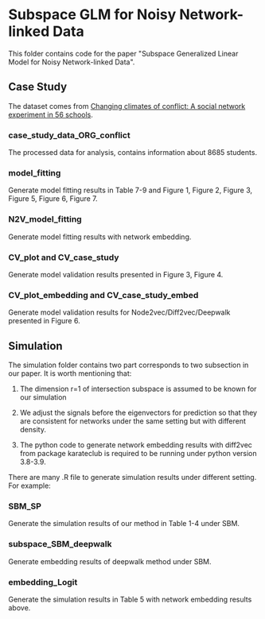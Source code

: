 # Subspace GLM for Noisy Network-linked Data

This folder contains code for the paper "Subspace Generalized Linear Model for Noisy Network-linked Data".

## Case Study
The dataset comes from [Changing climates of conflict: A social network experiment in 56 schools](https://www.pnas.org/doi/10.1073/pnas.1514483113). 

### case\_study\_data\_ORG\_conflict

The processed data for analysis, contains information about 8685 students. 

### model\_fitting

Generate model fitting results in Table 7-9 and Figure 1, Figure 2, Figure 3, Figure 5, Figure 6, Figure 7.

### N2V\_model\_fitting

Generate model fitting results with network embedding.

### CV\_plot and CV\_case\_study

Generate model validation results presented in Figure 3, Figure 4.

### CV\_plot\_embedding and CV\_case\_study\_embed

Generate model validation results for Node2vec/Diff2vec/Deepwalk presented in Figure 6.

## Simulation
The simulation folder contains two part corresponds to two subsection in our paper. It is worth mentioning that:

1. The dimension r=1 of intersection subspace is assumed to be known for our simulation

2. We adjust the signals before the eigenvectors for prediction so that they are consistent for networks under the same setting but with different density.

3. The python code to generate network embedding results with diff2vec from package karateclub is required to be running under python version 3.8-3.9.

There are many .R file to generate simulation results under different setting. For example:

### SBM\_SP

Generate the simulation results of our method in Table 1-4 under SBM. 


### subspace\_SBM\_deepwalk

Generate embedding results of deepwalk method under SBM.

### embedding\_Logit

Generate the simulation results in Table 5 with network embedding results above.
